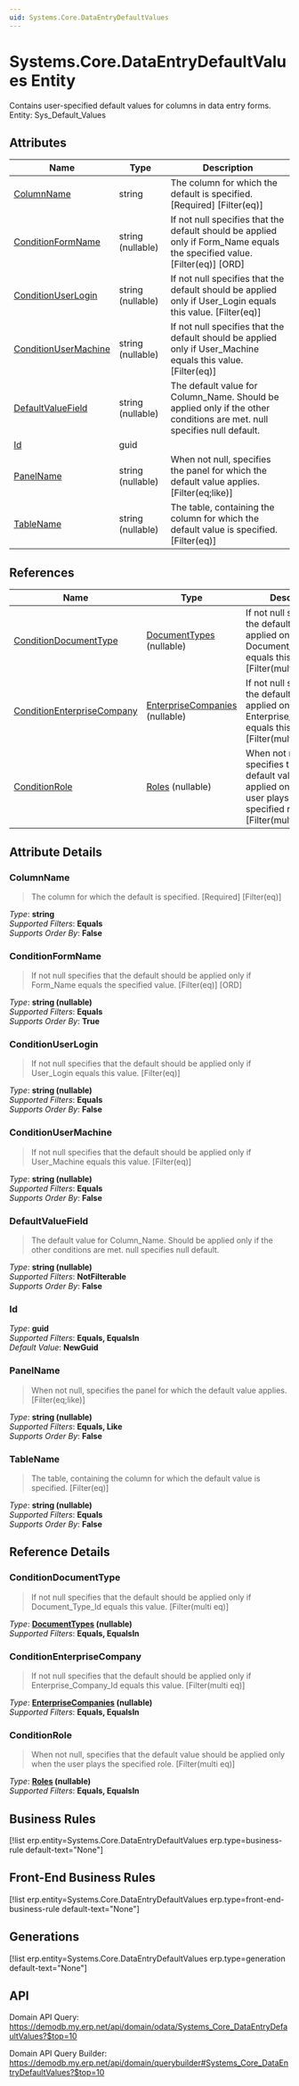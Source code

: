 ```yaml
---
uid: Systems.Core.DataEntryDefaultValues
---
```

# Systems.Core.DataEntryDefaultValues Entity

Contains user-specified default values for columns in data entry forms. Entity: Sys_Default_Values

## Attributes

| Name | Type | Description |
| ---- | ---- | --- |
| [ColumnName](Systems.Core.DataEntryDefaultValues.md#columnname) | string | The column for which the default is specified. [Required] [Filter(eq)] 
| [ConditionFormName](Systems.Core.DataEntryDefaultValues.md#conditionformname) | string (nullable) | If not null specifies that the default should be applied only if Form_Name equals the specified value. [Filter(eq)] [ORD] 
| [ConditionUserLogin](Systems.Core.DataEntryDefaultValues.md#conditionuserlogin) | string (nullable) | If not null specifies that the default should be applied only if User_Login equals this value. [Filter(eq)] 
| [ConditionUserMachine](Systems.Core.DataEntryDefaultValues.md#conditionusermachine) | string (nullable) | If not null specifies that the default should be applied only if User_Machine equals this value. [Filter(eq)] 
| [DefaultValueField](Systems.Core.DataEntryDefaultValues.md#defaultvaluefield) | string (nullable) | The default value for Column_Name. Should be applied only if the other conditions are met. null specifies null default. 
| [Id](Systems.Core.DataEntryDefaultValues.md#id) | guid |  
| [PanelName](Systems.Core.DataEntryDefaultValues.md#panelname) | string (nullable) | When not null, specifies the panel for which the default value applies. [Filter(eq;like)] 
| [TableName](Systems.Core.DataEntryDefaultValues.md#tablename) | string (nullable) | The table, containing the column for which the default value is specified. [Filter(eq)] 

## References

| Name | Type | Description |
| ---- | ---- | --- |
| [ConditionDocumentType](Systems.Core.DataEntryDefaultValues.md#conditiondocumenttype) | [DocumentTypes](General.DocumentTypes.md) (nullable) | If not null specifies that the default should be applied only if Document_Type_Id equals this value. [Filter(multi eq)] |
| [ConditionEnterpriseCompany](Systems.Core.DataEntryDefaultValues.md#conditionenterprisecompany) | [EnterpriseCompanies](General.EnterpriseCompanies.md) (nullable) | If not null specifies that the default should be applied only if Enterprise_Company_Id equals this value. [Filter(multi eq)] |
| [ConditionRole](Systems.Core.DataEntryDefaultValues.md#conditionrole) | [Roles](Systems.Workflow.Roles.md) (nullable) | When not null, specifies that the default value should be applied only when the user plays the specified role. [Filter(multi eq)] |


## Attribute Details

### ColumnName

> The column for which the default is specified. [Required] [Filter(eq)]

_Type_: **string**  
_Supported Filters_: **Equals**  
_Supports Order By_: **False**  

### ConditionFormName

> If not null specifies that the default should be applied only if Form_Name equals the specified value. [Filter(eq)] [ORD]

_Type_: **string (nullable)**  
_Supported Filters_: **Equals**  
_Supports Order By_: **True**  

### ConditionUserLogin

> If not null specifies that the default should be applied only if User_Login equals this value. [Filter(eq)]

_Type_: **string (nullable)**  
_Supported Filters_: **Equals**  
_Supports Order By_: **False**  

### ConditionUserMachine

> If not null specifies that the default should be applied only if User_Machine equals this value. [Filter(eq)]

_Type_: **string (nullable)**  
_Supported Filters_: **Equals**  
_Supports Order By_: **False**  

### DefaultValueField

> The default value for Column_Name. Should be applied only if the other conditions are met. null specifies null default.

_Type_: **string (nullable)**  
_Supported Filters_: **NotFilterable**  
_Supports Order By_: **False**  

### Id

_Type_: **guid**  
_Supported Filters_: **Equals, EqualsIn**  
_Default Value_: **NewGuid**  

### PanelName

> When not null, specifies the panel for which the default value applies. [Filter(eq;like)]

_Type_: **string (nullable)**  
_Supported Filters_: **Equals, Like**  
_Supports Order By_: **False**  

### TableName

> The table, containing the column for which the default value is specified. [Filter(eq)]

_Type_: **string (nullable)**  
_Supported Filters_: **Equals**  
_Supports Order By_: **False**  


## Reference Details

### ConditionDocumentType

> If not null specifies that the default should be applied only if Document_Type_Id equals this value. [Filter(multi eq)]

_Type_: **[DocumentTypes](General.DocumentTypes.md) (nullable)**  
_Supported Filters_: **Equals, EqualsIn**  

### ConditionEnterpriseCompany

> If not null specifies that the default should be applied only if Enterprise_Company_Id equals this value. [Filter(multi eq)]

_Type_: **[EnterpriseCompanies](General.EnterpriseCompanies.md) (nullable)**  
_Supported Filters_: **Equals, EqualsIn**  

### ConditionRole

> When not null, specifies that the default value should be applied only when the user plays the specified role. [Filter(multi eq)]

_Type_: **[Roles](Systems.Workflow.Roles.md) (nullable)**  
_Supported Filters_: **Equals, EqualsIn**  



## Business Rules

[!list erp.entity=Systems.Core.DataEntryDefaultValues erp.type=business-rule default-text="None"]

## Front-End Business Rules

[!list erp.entity=Systems.Core.DataEntryDefaultValues erp.type=front-end-business-rule default-text="None"]

## Generations

[!list erp.entity=Systems.Core.DataEntryDefaultValues erp.type=generation default-text="None"]

## API

Domain API Query:
<https://demodb.my.erp.net/api/domain/odata/Systems_Core_DataEntryDefaultValues?$top=10>

Domain API Query Builder:
<https://demodb.my.erp.net/api/domain/querybuilder#Systems_Core_DataEntryDefaultValues?$top=10>

